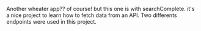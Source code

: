 Another wheater app?? of course! but this one is with searchComplete. it's a nice project to learn how to fetch data from an API. Two differents endpoints were used in this project.
